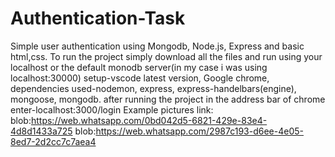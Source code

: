 # Authentication-Task
Simple user authentication using Mongodb, Node.js, Express and basic html,css.
To run the project simply download all the files and run using your localhost or
the default monodb server(in my case i was using localhost:30000)
setup-vscode latest version, Google chrome, dependencies used-nodemon, express, express-handelbars(engine), mongoose, mongodb.
after running the project in the address bar of chrome enter-localhost:3000/login
Example pictures link:
blob:https://web.whatsapp.com/0bd042d5-6821-429e-83e4-4d8d1433a725
blob:https://web.whatsapp.com/2987c193-d6ee-4e05-8ed7-2d2cc7c7aea4
